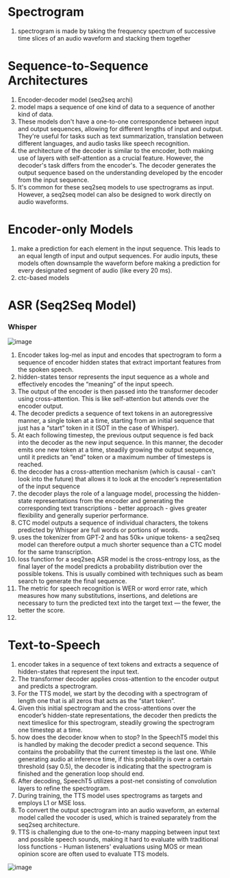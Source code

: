 # Spectrogram

1. spectrogram is made by taking the frequency spectrum of successive time slices of an audio waveform and stacking them together

# Sequence-to-Sequence Architectures

1. Encoder-decoder model (seq2seq archi)
2. model maps a sequence of one kind of data to a sequence of another kind of data.
3. These models don't have a one-to-one correspondence between input and output sequences, allowing for different lengths of input and output. They're useful for tasks such as text summarization, translation between different languages, and audio tasks like speech recognition.
4. the architecture of the decoder is similar to the encoder, both making use of layers with self-attention as a crucial feature. However, the decoder's task differs from the encoder's. The decoder generates the output sequence based on the understanding developed by the encoder from the input sequence.
5. It's common for these seq2seq models to use spectrograms as input. However, a seq2seq model can also be designed to work directly on audio waveforms.

# Encoder-only Models

1. make a prediction for each element in the input sequence. This leads to an equal length of input and output sequences. For audio inputs, these models often downsample the waveform before making a prediction for every designated segment of audio (like every 20 ms).
2. ctc-based models

# ASR (Seq2Seq Model)

### Whisper

![image](https://github.com/DrishtiShrrrma/huggingface-audio-course/assets/129742046/3015f2bb-60bd-473c-8b39-a1161cc29829)

1. Encoder takes log-mel as input and encodes that spectrogram to form a sequence of encoder hidden states that extract important features from the spoken speech.
2. hidden-states tensor represents the input sequence as a whole and effectively encodes the “meaning” of the input speech.
3. The output of the encoder is then passed into the transformer decoder using cross-attention. This is like self-attention but attends over the encoder output.
4. The decoder predicts a sequence of text tokens in an autoregressive manner, a single token at a time, starting from an initial sequence that just has a “start” token in it (SOT in the case of Whisper).
5. At each following timestep, the previous output sequence is fed back into the decoder as the new input sequence. In this manner, the decoder emits one new token at a time, steadily growing the output sequence, until it predicts an “end” token or a maximum number of timesteps is reached.
6. the decoder has a cross-attention mechanism (which is causal - can't look into the future) that allows it to look at the encoder’s representation of the input sequence
7. the decoder plays the role of a language model, processing the hidden-state representations from the encoder and generating the corresponding text transcriptions - better approach - gives greater flexibility and generally superior performance.
8. CTC model outputs a sequence of individual characters, the tokens predicted by Whisper are full words or portions of words.
9. uses the tokenizer from GPT-2 and has 50k+ unique tokens- a seq2seq model can therefore output a much shorter sequence than a CTC model for the same transcription.
10. loss function for a seq2seq ASR model is the cross-entropy loss, as the final layer of the model predicts a probability distribution over the possible tokens. This is usually combined with techniques such as beam search to generate the final sequence.
11. The metric for speech recognition is WER or word error rate, which measures how many substitutions, insertions, and deletions are necessary to turn the predicted text into the target text — the fewer, the better the score.
12. 

# Text-to-Speech

1. encoder takes in a sequence of text tokens and extracts a sequence of hidden-states that represent the input text.
2. The transformer decoder applies cross-attention to the encoder output and predicts a spectrogram.
3. For the TTS model, we start by the decoding with a spectrogram of length one that is all zeros that acts as the “start token”.
4. Given this initial spectrogram and the cross-attentions over the encoder’s hidden-state representations, the decoder then predicts the next timeslice for this spectrogram, steadily growing the spectrogram one timestep at a time.
5. how does the decoder know when to stop? In the SpeechT5 model this is handled by making the decoder predict a second sequence. This contains the probability that the current timestep is the last one.  While generating audio at inference time, if this probability is over a certain threshold (say 0.5), the decoder is indicating that the spectrogram is finished and the generation loop should end.
6. After decoding, SpeechT5 utilizes a post-net consisting of convolution layers to refine the spectrogram.
7. During training, the TTS model uses spectrograms as targets and employs L1 or MSE loss.
8. To convert the output spectrogram into an audio waveform, an external model called the vocoder is used, which is trained separately from the seq2seq architecture.
9. TTS is challenging due to the one-to-many mapping between input text and possible speech sounds, making it hard to evaluate with traditional loss functions - Human listeners' evaluations using MOS or mean opinion score are often used to evaluate TTS models.



![image](https://github.com/DrishtiShrrrma/huggingface-audio-course/assets/129742046/6c48f846-c087-4ed0-a57a-28c2af0fa43c)
